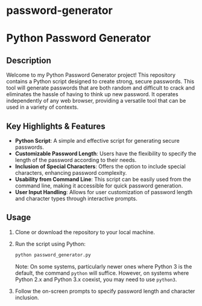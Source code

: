 # password-generator

<h1>Python Password Generator</h1>

<h2>Description</h2>

Welcome to my Python Password Generator project! This repository contains a Python script designed to create strong, secure passwords. This tool will generate passwords that are both random and difficult to crack and eliminates the hassle of having to think up new password. It operates independently of any web browser, providing a versatile tool that can be used in a variety of contexts.


<h2>Key Highlights & Features</h2>

- **Python Script**: A simple and effective script for generating secure passwords.
- **Customizable Password Length**: Users have the flexibility to specify the length of the password according to their needs.
- **Inclusion of Special Characters**: Offers the option to include special characters, enhancing password complexity.
- **Usability from Command Line**: This script can be easily used from the command line, making it accessible for quick password generation.
- **User Input Handling**: Allows for user customization of password length and character types through interactive prompts.

<h2>Usage</h2>

1. Clone or download the repository to your local machine.
2. Run the script using Python:

    ```bash
    python password_generator.py
    ```
     Note: On some systems, particularly newer ones where Python 3 is the default, the command `python` will suffice. However, on systems where Python 2.x and Python 3.x coexist, you may need to use `python3`.

3. Follow the on-screen prompts to specify password length and character inclusion.


